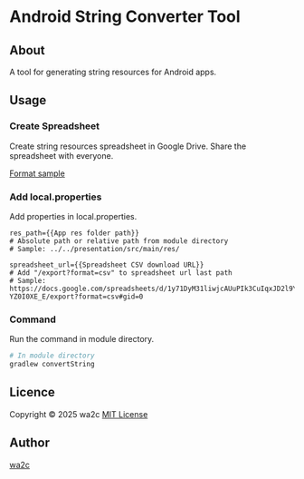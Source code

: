 Android String Converter Tool
=============================

## About

A tool for generating string resources for Android apps.

## Usage

### Create Spreadsheet

Create string resources spreadsheet in Google Drive.
Share the spreadsheet with everyone.

[Format sample](https://docs.google.com/spreadsheets/d/1y71DyM31liwjcAUuPIk3CuIqxJD2l9Y2Q-YZ0I0XE_E/edit?gid=0#gid=0)

### Add local.properties

Add properties in local.properties.

```
res_path={{App res folder path}}
# Absolute path or relative path from module directory
# Sample: ../../presentation/src/main/res/

spreadsheet_url={{Spreadsheet CSV download URL}}
# Add "/export?format=csv" to spreadsheet url last path
# Sample: https://docs.google.com/spreadsheets/d/1y71DyM31liwjcAUuPIk3CuIqxJD2l9Y2Q-YZ0I0XE_E/export?format=csv#gid=0
```

### Command

Run the command in module directory.

```sh
# In module directory
gradlew convertString
```

## Licence

Copyright &copy; 2025 wa2c [MIT License](https://github.com/wa2c/android-string-converter/blob/main/LICENSE)

## Author

[wa2c](https://github.com/wa2c)
